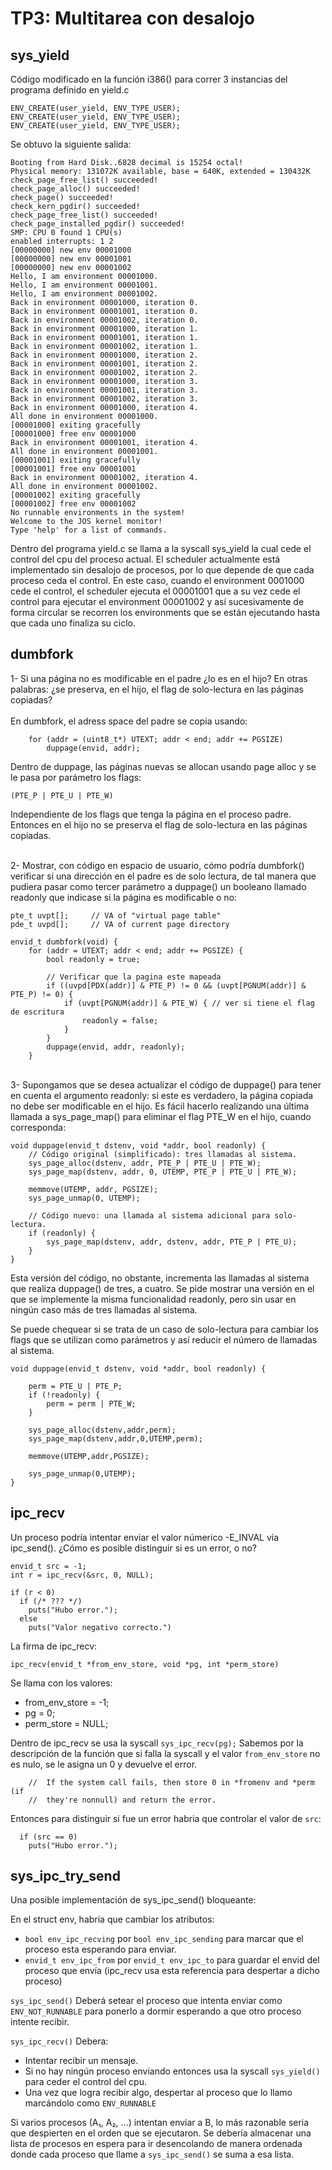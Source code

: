 TP3: Multitarea con desalojo
============================

sys_yield
---------
Código modificado en la función i386() para correr 3 instancias del programa definido en yield.c

	ENV_CREATE(user_yield, ENV_TYPE_USER);
	ENV_CREATE(user_yield, ENV_TYPE_USER);
	ENV_CREATE(user_yield, ENV_TYPE_USER);

Se obtuvo la siguiente salida:

```
Booting from Hard Disk..6828 decimal is 15254 octal!
Physical memory: 131072K available, base = 640K, extended = 130432K
check_page_free_list() succeeded!
check_page_alloc() succeeded!
check_page() succeeded!
check_kern_pgdir() succeeded!
check_page_free_list() succeeded!
check_page_installed_pgdir() succeeded!
SMP: CPU 0 found 1 CPU(s)
enabled interrupts: 1 2
[00000000] new env 00001000
[00000000] new env 00001001
[00000000] new env 00001002
Hello, I am environment 00001000.
Hello, I am environment 00001001.
Hello, I am environment 00001002.
Back in environment 00001000, iteration 0.
Back in environment 00001001, iteration 0.
Back in environment 00001002, iteration 0.
Back in environment 00001000, iteration 1.
Back in environment 00001001, iteration 1.
Back in environment 00001002, iteration 1.
Back in environment 00001000, iteration 2.
Back in environment 00001001, iteration 2.
Back in environment 00001002, iteration 2.
Back in environment 00001000, iteration 3.
Back in environment 00001001, iteration 3.
Back in environment 00001002, iteration 3.
Back in environment 00001000, iteration 4.
All done in environment 00001000.
[00001000] exiting gracefully
[00001000] free env 00001000
Back in environment 00001001, iteration 4.
All done in environment 00001001.
[00001001] exiting gracefully
[00001001] free env 00001001
Back in environment 00001002, iteration 4.
All done in environment 00001002.
[00001002] exiting gracefully
[00001002] free env 00001002
No runnable environments in the system!
Welcome to the JOS kernel monitor!
Type 'help' for a list of commands.
```
Dentro del programa yield.c se llama a la syscall sys_yield la cual cede el control del cpu del proceso actual. 
El scheduler actualmente está implementado sin desalojo de procesos, por lo que depende de que cada proceso ceda 
el control. En este caso, cuando el environment 0001000 cede el control, 
el scheduler ejecuta el 00001001 que a su vez cede el control para ejecutar el environment 00001002 
y así sucesivamente de forma circular se recorren los environments que se están ejecutando 
hasta que cada uno finaliza su ciclo.

dumbfork
--------
1- Si una página no es modificable en el padre ¿lo es en el hijo? En otras palabras: ¿se preserva, en el hijo, el flag de solo-lectura en las páginas copiadas?
<br /><br />
En dumbfork, el adress space del padre se copia usando:
```
	for (addr = (uint8_t*) UTEXT; addr < end; addr += PGSIZE)
		duppage(envid, addr);
```
Dentro de duppage, las páginas nuevas se allocan usando page alloc y se le pasa por parámetro los flags: 
```
(PTE_P | PTE_U | PTE_W)
```
Independiente de los flags que tenga la página en el proceso padre. 
Entonces en el hijo no se preserva el flag de solo-lectura en las páginas copiadas.
<br /><br />

2- Mostrar, con código en espacio de usuario, cómo podría dumbfork() verificar si 
una dirección en el padre es de solo lectura, de tal manera que pudiera pasar 
como tercer parámetro a duppage() un booleano llamado readonly que indicase 
si la página es modificable o no:

```
pte_t uvpt[];     // VA of "virtual page table"
pde_t uvpd[];     // VA of current page directory

envid_t dumbfork(void) {
    for (addr = UTEXT; addr < end; addr += PGSIZE) {
        bool readonly = true;
        
        // Verificar que la pagina este mapeada 
        if ((uvpd[PDX(addr)] & PTE_P) != 0 && (uvpt[PGNUM(addr)] & PTE_P) != 0) {
            if (uvpt[PGNUM(addr)] & PTE_W) { // ver si tiene el flag de escritura
                readonly = false;
            }
        }
        duppage(envid, addr, readonly);
    }
```
<br />
3- Supongamos que se desea actualizar el código de duppage() para tener en 
cuenta el argumento readonly: si este es verdadero, la página copiada no 
debe ser modificable en el hijo. Es fácil hacerlo realizando una última llamada 
a sys_page_map() para eliminar el flag PTE_W en el hijo, cuando corresponda:

```
void duppage(envid_t dstenv, void *addr, bool readonly) {
    // Código original (simplificado): tres llamadas al sistema.
    sys_page_alloc(dstenv, addr, PTE_P | PTE_U | PTE_W);
    sys_page_map(dstenv, addr, 0, UTEMP, PTE_P | PTE_U | PTE_W);

    memmove(UTEMP, addr, PGSIZE);
    sys_page_unmap(0, UTEMP);

    // Código nuevo: una llamada al sistema adicional para solo-lectura.
    if (readonly) {
        sys_page_map(dstenv, addr, dstenv, addr, PTE_P | PTE_U);
    }
}
```
Esta versión del código, no obstante, incrementa las llamadas al sistema que 
realiza duppage() de tres, a cuatro. Se pide mostrar una versión en el que se 
implemente la misma funcionalidad readonly, pero sin usar en ningún caso más de 
tres llamadas al sistema.


Se puede chequear si se trata de un caso de solo-lectura para cambiar los flags 
que se utilizan como parámetros y así reducir el número de llamadas al sistema.
```
void duppage(envid_t dstenv, void *addr, bool readonly) {
     
    perm = PTE_U | PTE_P;
    if (!readonly) {
        perm = perm | PTE_W;
    }
    
    sys_page_alloc(dstenv,addr,perm);
    sys_page_map(dstenv,addr,0,UTEMP,perm);
    
    memmove(UTEMP,addr,PGSIZE);
    
    sys_page_unmap(0,UTEMP);
}
```

ipc_recv
--------

Un proceso podría intentar enviar el valor númerico -E_INVAL vía ipc_send(). 
¿Cómo es posible distinguir si es un error, o no?

```
envid_t src = -1;
int r = ipc_recv(&src, 0, NULL);

if (r < 0)
  if (/* ??? */)
    puts("Hubo error.");
  else
    puts("Valor negativo correcto.")
```
La firma de ipc_recv:

```
ipc_recv(envid_t *from_env_store, void *pg, int *perm_store)
```
Se llama con los valores:
- from_env_store = -1;
- pg = 0;
- perm_store = NULL;

Dentro de ipc_recv se usa la syscall ```sys_ipc_recv(pg);``` Sabemos por la descripción 
de la función que si falla la syscall y el valor ```from_env_store``` no es nulo, 
se le asigna un 0 y devuelve el error.
```
    //  If the system call fails, then store 0 in *fromenv and *perm (if
    //  they're nonnull) and return the error.
```
Entonces para distinguir si fue un error habria que controlar el valor de ```src```:
```
  if (src == 0)
    puts("Hubo error.");
```


sys_ipc_try_send
----------------

Una posible implementación de sys_ipc_send() bloqueante:

En el struct env, habría que cambiar los atributos:
- ```bool env_ipc_recving``` por ```bool env_ipc_sending``` para marcar que el proceso esta esperando para enviar.
- ```envid_t env_ipc_from``` por ```envid_t env_ipc_to``` para guardar el envid del proceso que envía (ipc_recv usa esta
  referencia para despertar a dicho proceso)

```sys_ipc_send()``` Deberá setear el proceso que intenta enviar como ```ENV_NOT_RUNNABLE``` para ponerlo a dormir 
esperando a que otro proceso intente recibir.

```sys_ipc_recv()``` Debera:
- Intentar recibir un mensaje.
- Si no hay ningún proceso enviando entonces usa la syscall ```sys_yield()```
para ceder el control del cpu.
- Una vez que logra recibir algo, despertar al proceso que lo llamo marcándolo como ```ENV_RUNNABLE```


Si varios procesos (A₁, A₂, …) intentan enviar a B, lo más razonable seria que despierten en el orden que se ejecutaron.
Se debería almacenar una lista de procesos en espera para ir desencolando de manera ordenada donde
cada proceso que llame a ```sys_ipc_send()``` se suma a esa lista.